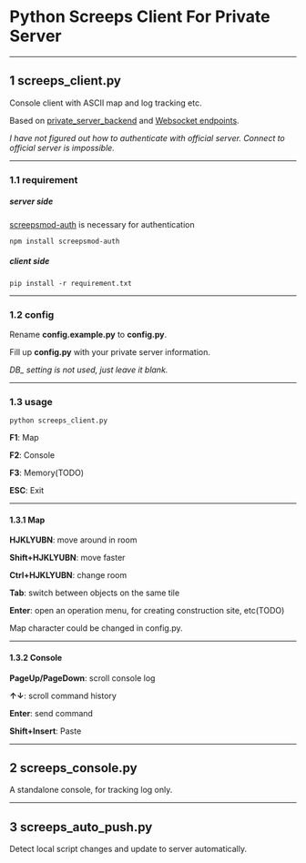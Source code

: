 
# Python Screeps Client For Private Server

---

## 1 screeps_client.py

Console client with ASCII map and log tracking etc.

Based on [private_server_backend](https://github.com/screeps/backend-local/tree/master/lib/game)
and [Websocket endpoints](https://github.com/screepers/node-screeps-api/blob/master/docs/Websocket_endpoints.md).

_I have not figured out how to authenticate with official server.
Connect to official server is impossible._

---

### 1.1 requirement

##### server side

[screepsmod-auth](https://github.com/ScreepsMods/screepsmod-auth)
is necessary for authentication

    npm install screepsmod-auth

##### client side

    pip install -r requirement.txt

---

### 1.2 config

Rename **config.example.py** to **config.py**.

Fill up **config.py** with your private server information. 

_DB\_ setting is not used, just leave it blank._

---

### 1.3 usage

    python screeps_client.py

**F1**: Map

**F2**: Console

**F3**: Memory(TODO)

**ESC**: Exit

---

#### 1.3.1 Map

**HJKLYUBN**: move around in room

**Shift+HJKLYUBN**: move faster

**Ctrl+HJKLYUBN**: change room

**Tab**: switch between objects on the same tile

**Enter**: open an operation menu, for creating construction site, etc(TODO)

Map character could be changed in config.py.

---

#### 1.3.2 Console

**PageUp/PageDown**: scroll console log

**↑↓**: scroll command history

**Enter**: send command

**Shift+Insert**: Paste

---

## 2 screeps_console.py

A standalone console, for tracking log only.

---

## 3 screeps_auto_push.py

Detect local script changes and update to server automatically. 

